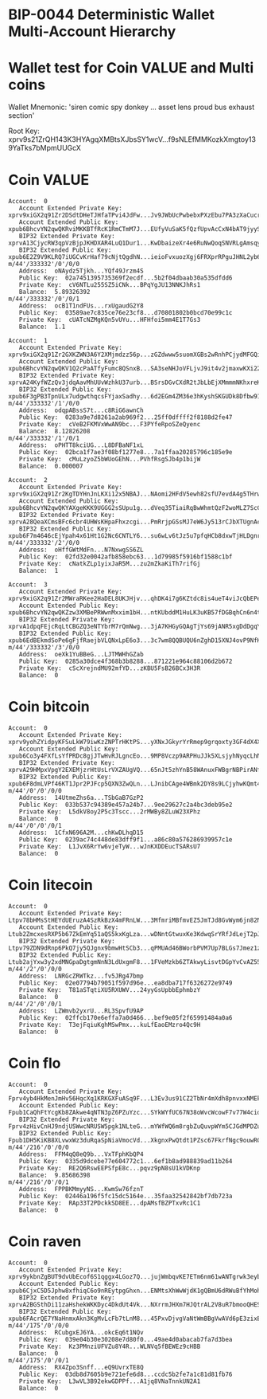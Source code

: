 # BIP-0044 Deterministic Wallet Multi-Account Hierarchy

# Wallet test for Coin VALUE and Multi coins

Wallet Mnemonic: 'siren comic spy donkey ... asset lens proud bus exhaust section'

Root Key:  xprv9s21ZrQH143K3HYAgqXMBtsXJbsSY1wcV...f9sNLEfMMKozkXmgtoy139YaTks7bMpmUUGcX

 # Coin VALUE

    Account:  0
       Account Extended Private Key:  xprv9xiGX2q91Zr2DSdtDHeTJHfaTPvi4JdFw...Jv9JWbUcPwbebxPXzEbu7PA3zXaCucrZSYXEK
       Account Extended Public Key:  xpub6BhcvYN2qwQKRviMKKBTfRcK1RmCTmM7J...EUfyVuSaK5fQzfUpvAcCxN4bAT9jyySbPGsTs
       BIP32 Extended Private Key:  xprvA13CjycRW3qpVzBjpJKHDXAR4LuQ1Dur1...KwDbaizeXr4e6RuNwQoqSNVRLgAmsqybd6yNm
       BIP32 Extended Public Key:  xpub6E2Z9V9KLRQ7iUGCvKrHaf79cNjtQgdhN...ieioFvxuozXgj6FRXprRPguJHNL2yb63mnr4C
    m/44'/333332'/0'/0/0
       Address:  oNAydz5Tjkh...YQf49Jrzm4S
       Public Key:  02a7451395735369f2ecdf...5b2f04dbaab30a535dfdd6
       Private Key:  cV6NTLu255SZ5iCNk...BPqYgJU13NNKJhRs1
       Balance:  5.89326392
    m/44'/333332'/0'/0/1
       Address:  ocB1T1ndFUs...rxUgaudG2Y8
       Public Key:  03589ae7c835ce76e23cf8...d70801802b0bcd70e99c1c
       Private Key:  cUATcNZMgKQn5vUYu...HFHfoi5mm4E1T7Gs3
       Balance:  1.1

    Account:  1
       Account Extended Private Key:  xprv9xiGX2q91Zr2GXKZWN3A6Y2XMjmdzz56p...zGZdwww5suomXGBs2wRnhPCjydMFGQihk8pVq
       Account Extended Public Key:  xpub6BhcvYN2qwQKV1Q2cPaATfyFumc8QSnxB...SA3seNHJoVFLjvJ9it4v2jmaxwKXi22V9Xt2K
       BIP32 Extended Private Key:  xprvA24KyfWZzQv3jdqAavMhUUvWzhkU37urb...BSrsDGvCXdR2tJbLbEjXMmmmNKhxreKwKt4P7
       BIP32 Extended Public Key:  xpub6F3gPB3TpnULx7udgwthqcsFYjaxSadhy...6d2EGm4ZM36e3hKyshSKGUDk8Dfbw91LskEax
    m/44'/333332'/1'/0/0
       Address:  odqpABssS7t...c8RiG6awnCh
       Public Key:  0283a9e7d8261a2ab969f2...25ff0dffff2f8188d2fe47
       Private Key:  cVeB2FKMVxWwAN9bc...F3PYfeRpoSZeQyenc
       Balance:  8.12826208
    m/44'/333332'/1'/0/1
       Address:  oPHTT8kciUG...L8DFBaNF1xL
       Public Key:  02bca1f7ae3f08bf1277e8...7a1ffaa20285796c185e9e
       Private Key:  cMuLzyoZ5bWUoGEhN...PVhfRsgSJb4p1bijW
       Balance:  0.000007

    Account:  2
       Account Extended Private Key:  xprv9xiGX2q91Zr2KgTDYHnJnLKXi12x5NBAJ...NAomi2HFdV5ewh82sfU7evdA4g5THrwhnxtbw
       Account Extended Public Key:  xpub6BhcvYN2qwQKYAXgeKKK9UGGG2sSUpu1g...dVeq35TiaiRqBwWhmtQzF2woMLZ7ScC5bVYSP
       BIP32 Extended Private Key:  xprvA28QeaXCmsBFc6cbr4UHWsKHpaFhxzcgi...PmRrjpGSsMJ7eW6Jy513rCJbXTUgnAcgSHg8V
       BIP32 Extended Public Key:  xpub6F7m4646cEjYpah4x61Ht1G2Nc6CNTLY6...su6wLv6tJz5u7pfqHCb8dxwTjHLDgnrLx3Kye
    m/44'/333332'/2'/0/0
       Address:  oHffGWtMdFn...N7NxwgSS6ZL
       Public Key:  02fd32e0042afb858ebc63...1d79985f5916bf1588c1bf
       Private Key:  cNatkZLp1yixJaR5M...zu2mZkaKiTh7rifGj
       Balance:  1

    Account:  3
       Account Extended Private Key:  xprv9xiGX2q91Zr2MWraRKee2HaDEL8UKJHjv...qhDK4i7g6KZtdc8is4ueT4viJcQbEPeAzhK5P
       Account Extended Public Key:  xpub6BhcvYN2qwQKZzw3XMBePRWwnMxxim1bH...ntKUbddM1HuLK3uKB57fDGBqhCn6n4tEvZeN6
       BIP32 Extended Private Key:  xprvA1dpqFEjcRqLtCBGZQ3eNTYbrM7rQmNwg...3jA7KHGyGQAgTjYs69jANR5xgDdDgqY7Xad1P
       BIP32 Extended Public Key:  xpub6EdBEkmdSoPe6gFjfRaejbVLQNxLpE6o3...3c7wm8QQBUQU6nZghD15XNJ4ovP9NfKDjLQTY
    m/44'/333332'/3'/0/0
       Address:  oeXk1YuBBeG...LJTMWHhGZab
       Public Key:  0285a30dce4f368b3b8288...871221e964c88106d2b672
       Private Key:  cScXrejndMU92mfYD...zKBU5FsB26BCx3H3R
       Balance:  0

 # Coin bitcoin

    Account:  0
       Account Extended Private Key:  xprv9yohZYidpyKFSuLkW79iwKzZNPTrHKtPS...yXNxJGkyrYrRmep9grqoxty3GF4dX4XybZPkQ
       Account Extended Public Key:  xpub6Co3y4FXfLsYfPRDc8gjJTwHvRJLgncEo...9MP8Vczp9ARPHuJJk5XLsjyhNyqcLhNk8qUU4
       BIP32 Extended Private Key:  xprvA29HMpxVpgY2EXEMjzrHtUsLrVXZAUgVQ...65nJt5zhYnB58WAnuxFWBgrNBPirANf3ttUAV
       BIP32 Extended Public Key:  xpub6F8dmLVPf46KT1Jpr2PJFcp5QXN3ZwQLn...LJnibCAge4WBmk2DY8s9LCjyhwKQmt4pfaaGH
    m/44'/0'/0'/0/0
       Address:  14UtmeZhs6a...TSbGaB7GzP2
       Public Key:  033b537c94389e457a24b7...9ee29627c2a4bc3deb95e2
       Private Key:  L5dkV8oy2P5c3Tscc...2rMWBy8ZLuW23XPhz
       Balance:  0
    m/44'/0'/0'/0/1
       Address:  1CfxN696A2M...chKwDLhqD15
       Public Key:  0239ac74c448de83dff9f1...a86c80a576286939957c1e
       Private Key:  L1JvX6RrYw6vjeTyW...wJnKXDDEucTSARsU7
       Balance:  0

 # Coin litecoin

    Account:  0
       Account Extended Private Key:  Ltpv78bHMsStHEYdUEruzA4SzRkBzX4mFRnLW...3MfmriMBfmvEZ5JmTJd8GvWym6jn82NPqe7fb
       Account Extended Public Key:  Ltub2ZmcxesRXP5b67ZkEmYq51aQS5kxKgLza...wDNntGtwuxKe3KdwqSrYRfJdLejT2pJNWaXkv
       BIP32 Extended Private Key:  Ltpv79ZDN9dRnp6PkQ7jy5QJgnx9bmwHtSCb3...qPMUAd46BWorbPVM7Up7BLGs7Jmez1zeqPA9K
       BIP32 Extended Public Key:  Ltub2ajYxw3y2xdMNGpaDgtgmNnN3LdUxgmF8...1FVeMzkb6ZTAkwyLisvtDGpYvCvAZ559oegGm
    m/44'/2'/0'/0/0
       Address:  LNRGcZRWTkz...fv5JRg47bmp
       Public Key:  02e07794b79051f597d96e...ea8dba717f6326272e9749
       Private Key:  T81aSTqtiXU5RXUWV...24yyGsUpbbEphmbzY
       Balance:  0
    m/44'/2'/0'/0/1
       Address:  LZWmvb2yxrU...RL3SpvfU9AP
       Public Key:  02ffcb170e6effa7a0d466...bef9e05f2f65991484a0a6
       Private Key:  T3ejFqiuKghMSwPmx...kuLfEaoEMzro4Qc9H
       Balance:  0

 # Coin flo

    Account:  0
       Account Extended Private Key:  Fprv4yb4HkMenJmHv56HqcXq1KRKGXFuASq9F...L3Ev3us91CZ2TbNr4mXdh8pnvxxNMEko82MtZ
       Account Extended Public Key:  Fpub1CaQhFtYcgKb8ZAkwe4qNTN3pZ6PZuYzc...SYkWYfUC67N38oWvcWcowF7v77W4cidauS1Ws
       BIP32 Extended Private Key:  Fprv4zHivCnHJ9ndjUSWwcNRUSW5pgk1NLteG...mYWfWQ6m8rgbZuQuvpWYm5CJGdMPDZuWaGtkM
       BIP32 Extended Public Key:  Fpub1DH5KiKB8XLvwxWz3duRqaSpNiaVmocVd...XkgnxPwQtdt1PZsc67FkrfNgc9ouwRChpD1uL
    m/44'/216'/0'/0/0
       Address:  FFM4qQ8eQ9b...VxTFphKbQP4
       Public Key:  0335d9dcebe77e604772c1...6ef1b8ad988839ad11b264
       Private Key:  RE2Q6RswEEPSfpE8c...pqvz9pN8sU1kVDKnp
       Balance:  9.85686398
    m/44'/216'/0'/0/1
       Address:  FPPBKMmyyNS...KwmSw76fznT
       Public Key:  02446a196f5fc15dc5164e...35faa32542842bf7db723a
       Private Key:  RAp33T2PDckkSD8EE...dpAMsfBZPTxvRc1C1
       Balance:  0

 # Coin raven

    Account:  0
       Account Extended Private Key:  xprv9ykbnZgBUT9dvUbEcof6S1qggx4LGoz7Q...jujWmbqvKE7ETm6nm61wANTgrwk3eybtfzxrf
       Account Extended Public Key:  xpub6CjxC5D5Jphw8xfhiqC6o9nREytpgGhxn...ENMtsXhWwWjdK1gQBmU6dRWuBfYhMohqiW67i
       BIP32 Extended Private Key:  xprvA2BGSthDi11zaHshekWKKDyc4DkdUt4Vk...NXrrmJHXm7HJQtrAL2V8uR7bmooQHES73ZRAu
       BIP32 Extended Public Key:  xpub6FAcrQE7YNaHnmxAkn3KgMvLcFb7tLnM8...45PxvDjvgVaNtWmBBgVwAVd6pE3zixEZTXk1K
    m/44'/175'/0'/0/0
       Address:  RCubgxEJ6YA...okcEq6t1NQv
       Public Key:  039e04b30e30208e7d80f0...49ae4d0abacab7fa7d3bea
       Private Key:  Kz3PMnziUFVZu8Y4R...WLNVq5fBEWEz9cHBB
       Balance:  0
    m/44'/175'/0'/0/1
       Address:  RX4Zpo3Snff...eQ9UvrxTE8Q
       Public Key:  03db8d7605b9e721efe6d8...ccdc5b2fe7a1c81d81fb76
       Private Key:  L3wVL3B92ekwGDPPf...A1jq8VNaTnnkUN2A1
       Balance:  0
